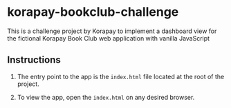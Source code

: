 # korapay-bookclub-challenge

This is a challenge project by Korapay to implement a dashboard view for the fictional Korapay Book Club web application with vanilla JavaScript

## Instructions

1. The entry point to the app is the `index.html` file located at the root of the project.

2. To view the app, open the `index.html` on any desired browser.
